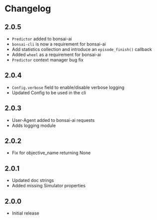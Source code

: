 # Changelog

## 2.0.5
- `Predictor` added to bonsai-ai
- `bonsai-cli` is now a requirement for bonsai-ai
- Add statistics collection and introduce an `episode_finish()` callback
- Added `wheel` as a requirement for bonsai-ai
- `Predictor` context manager bug fix

## 2.0.4
- `Config.verbose` field to enable/disable verbose logging
- Updated Config to be used in the cli

## 2.0.3
- User-Agent added to bonsai-ai requests
- Adds logging module

## 2.0.2
- Fix for objective_name returning None

## 2.0.1
- Updated doc strings
- Added missing Simulator properties

## 2.0.0
- Initial release
